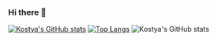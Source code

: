 ### Hi there 👋

<!--
**FilimonovKostya/FilimonovKostya** is a ✨ _special_ ✨ repository because its `README.md` (this file) appears on your GitHub profile.

Here are some ideas to get you started:

- 🔭 I’m currently working on ...
- 🌱 I’m currently learning ...
- 👯 I’m looking to collaborate on ...
- 🤔 I’m looking for help with ...
- 💬 Ask me about ...
- 📫 How to reach me: ...
- 😄 Pronouns: ...
- ⚡ Fun fact: ...
-->
[![Kostya's GitHub stats](https://github-readme-stats.vercel.app/api?username=FilimonovKostya)](https://github.com/FilimonovKostya/github-readme-stats)
[![Top Langs](https://github-readme-stats.vercel.app/api/top-langs/?username=FilimonovKostya&layout=compact)](https://github.com/FilimonovKostya/github-readme-stats)
![Kostya's GitHub stats](https://github-readme-stats.vercel.app/api?username=FilimonovKostya&theme=react&show_icons=true)

